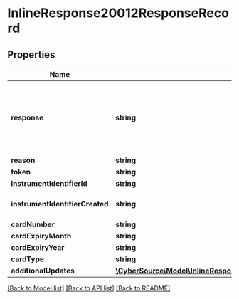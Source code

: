 # InlineResponse20012ResponseRecord

## Properties
Name | Type | Description | Notes
------------ | ------------- | ------------- | -------------
**response** | **string** | Valid Values:   * NAN   * NED   * ACL   * CCH   * CUR   * NUP   * UNA   * ERR   * DEC | [optional] 
**reason** | **string** |  | [optional] 
**token** | **string** |  | [optional] 
**instrumentIdentifierId** | **string** |  | [optional] 
**instrumentIdentifierCreated** | **string** | Valid Values:   * true   * false | [optional] 
**cardNumber** | **string** |  | [optional] 
**cardExpiryMonth** | **string** |  | [optional] 
**cardExpiryYear** | **string** |  | [optional] 
**cardType** | **string** |  | [optional] 
**additionalUpdates** | [**\CyberSource\Model\InlineResponse20012ResponseRecordAdditionalUpdates[]**](InlineResponse20012ResponseRecordAdditionalUpdates.md) |  | [optional] 

[[Back to Model list]](../README.md#documentation-for-models) [[Back to API list]](../README.md#documentation-for-api-endpoints) [[Back to README]](../README.md)


